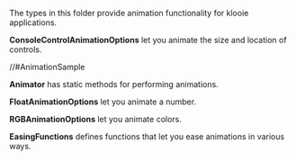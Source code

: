 ﻿The types in this folder provide animation functionality for klooie applications.

**ConsoleControlAnimationOptions** let you animate the size and location of controls.

//#AnimationSample

**Animator** has static methods for performing animations.

**FloatAnimationOptions** let you animate a number.

**RGBAnimationOptions** let you animate colors.

**EasingFunctions** defines functions that let you ease animations in various ways.